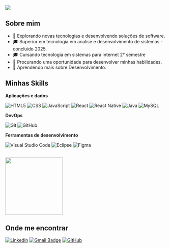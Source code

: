 ![](https://komarev.com/ghpvc/?username=Genesses12-temp&color=006bed)

## Sobre mim

- 🤔 Explorando novas tecnologias e desenvolvendo soluções de software.
- 🎓 Superior em tecnologia em analise e desenvolvimento de sistemas - concluido 2025.
- 🎓 Cursando tecnologia em sistemas para internet 2° semestre
- 💼 Procurando uma oportunidade para desenvolver minhas habilidades.
- 🌱 Aprendendo mais sobre Desenvolvimento.

## Minhas Skills

**Aplicações e dados**

![HTML5](https://img.shields.io/badge/-HTML5-333333?style=flat&logo=HTML5)
![CSS](https://img.shields.io/badge/-CSS-333333?style=flat&logo=CSS3&logoColor=1572B6)
![JavaScript](https://img.shields.io/badge/-JavaScript-333333?style=flat&logo=javascript)
![React](https://img.shields.io/badge/-React-333333?style=flat&logo=react)
![React Native](https://img.shields.io/badge/-React%20Native-333333?style=flat&logo=react)
![Java](https://img.shields.io/badge/-Java-333333?style=flat&logo=Java&logoColor=007396)
![MySQL](https://img.shields.io/badge/-MySQL-333333?style=flat&logo=mysql)

**DevOps**

![Git](https://img.shields.io/badge/-Git-333333?style=flat&logo=git)
![GitHub](https://img.shields.io/badge/-GitHub-333333?style=flat&logo=github)

**Ferramentas de desenvolvimento**

![Visual Studio Code](https://img.shields.io/badge/-Visual%20Studio%20Code-333333?style=flat&logo=visual-studio-code&logoColor=007ACC)
![Eclipse](https://img.shields.io/badge/-Eclipse-333333?style=flat&logo=eclipse-ide&logoColor=2C2255)
![Figma](https://img.shields.io/badge/-Figma-333333?style=flat&logo=figma&logoColor=007ACC)


<br/>

<a href="https://github.com/Genesses12" title="Perfil do Genesses">
  <img height="180em" src="https://github-readme-stats.vercel.app/api?username=Genesses12&theme=dracula&show_icons=true" />
</a>

## Onde me encontrar

[![Linkedin](https://img.shields.io/badge/-Genesses-blue?style=flat-square&logo=Linkedin&logoColor=white&link=LINK-DO-SEU-LINKEDIN)](https://www.linkedin.com/in/genessesfernandes/)
[![Gmail Badge](https://img.shields.io/badge/-genesses12@gmail.com-006bed?style=flat-square&logo=Gmail&logoColor=white&link=mailto:SEU-EMAIL)](genesses12@gmail.com)
[![GitHub](https://img.shields.io/github/followers/Genesses12?label=follow&style=social)](https://github.com/Genesses12)
